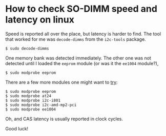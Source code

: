 # How to check SO-DIMM speed and latency on linux

Speed is reported all over the place, but latency is harder to find. The tool
that worked for me was `decode-dimms` from the `i2c-tools` package.

    $ sudo decode-dimms

One memory bank was detected immediately. The other one was not detected until
I loaded the `eeprom` module (or was it the `ee1004` module?),

    $ sudo modprobe eeprom

There are a few more modules one might want to
[try](https://superuser.com/a/1499521/724366):

    $ sudo modprobe eeprom
    $ sudo modprobe at24
    $ sudo modprobe i2c-i801
    $ sudo modprobe i2c-amd-mp2-pci
    $ sudo modprobe ee1004

Oh, and CAS latency is usually reported in clock cycles.

Good luck!

